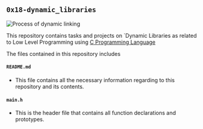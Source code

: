 ## `0x18-dynamic_libraries`

![Process of dynamic linking](https://miro.medium.com/max/960/0*Cax9d0dUMltAW97W.jpeg)


This repository contains tasks and projects on `Dynamic Libraries as related to Low Level Programming using [C Programming Language](https://en.wikipedia.org/wiki/C_(programming_language))

The files contained in this repository includes

#### `README.md`
  - This file contains all the necessary information regarding to this repository and its contents.

#### `main.h`
  - This is the header file that contains all function declarations and prototypes.
